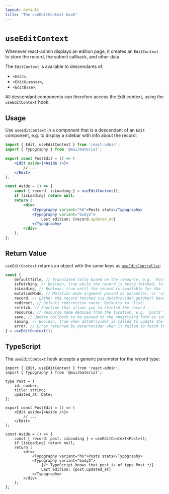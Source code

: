 ```yaml
---
layout: default
title: "The useEditContext hook"
---
```


# `useEditContext`

Whenever react-admin displays an edition page, it creates an `EditContext` to store the record, the submit callback, and other data.

The `EditContext` is available to descendants of:

- `<Edit>`,
- `<EditGuesser>`,
- `<EditBase>`,

All descendant components can therefore access the Edit context, using the `useEditContext` hook. 

## Usage

Use `useEditContext` in a component that is a descendant of an `Edit` component, e.g. to display a sidebar with info about the record:

```jsx
import { Edit, useEditContext } from 'react-admin';
import { Typography } from '@mui/material';

export const PostEdit = () => (
    <Edit aside={<Aside />}>
        // ...
    </Edit>
);

const Aside = () => {
    const { record, isLoading } = useEditContext();
    if (isLoading) return null;
    return (
        <div>
            <Typography variant="h6">Posts stats</Typography>
            <Typography variant="body2">
                Last edition: {record.updated_at}
            </Typography>
        </div>
    );
};
```

## Return Value

`useEditContext` returns an object with the same keys as [`useEditController`](useEditController.md):

```jsx
const {
    defaultTitle, // Translated title based on the resource, e.g. 'Post #123'
    isFetching, // Boolean, true while the record is being fetched, false once done fetching
    isLoading, // Boolean, true until the record is available for the first time
    mutationMode, // Mutation mode argument passed as parameter, or 'undoable' if not defined
    record, // Either the record fetched via dataProvider.getOne() based on the id from the location, a cached version of the record (see also the Caching documentation page) or undefined
    redirect, // Default redirection route. Defaults to 'list'
    refetch, // Function that allows you to refetch the record 
    resource, // Resource name deduced from the location. e.g. 'posts'
    save, // Update callback to be passed to the underlying form as submit handler
    saving, // Boolean, true when dataProvider is called to update the record
    error, // Error returned by dataProvider when it failed to fetch the record. Useful if you want to adapt the view instead of just showing a notification using the onError side effect.
} = useEditContext();
```

## TypeScript

The `useEditContext` hook accepts a generic parameter for the record type:

```tsx
import { Edit, useEditContext } from 'react-admin';
import { Typography } from '@mui/material';

type Post = {
    id: number;
    title: string;
    updated_at: Date;
};

export const PostEdit = () => (
    <Edit aside={<Aside />}>
        // ...
    </Edit>
);

const Aside = () => {
    const { record: post, isLoading } = useEditContext<Post>();
    if (isLoading) return null;
    return (
        <div>
            <Typography variant="h6">Posts stats</Typography>
            <Typography variant="body2">
                {/* TypeScript knows that post is of type Post */}
                Last edition: {post.updated_at}
            </Typography>
        </div>
    );
};
```
